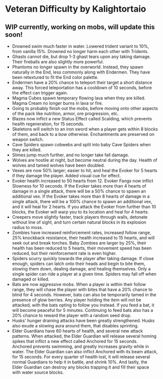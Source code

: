 # Veteran Difficulty by Kalightortaio

## WIP currently, working on mobs, will update this soon!

* Drowned swim much faster in water. Lowered trident variant to 10%, from vanilla 15%. Drowned no longer harm each other with Tridents.
* Ghasts cannot die, but drop 1-3 ghast tears upon any taking damage. Their fireballs are also slightly more powerful.
* Phantoms no longer spawn in the overworld. Instead, they spawn naturally in the End, less commonly along with Endermen. They have been retextured to fit the End color palette.
* Endermen have a 20% chance to teleport their target a short distance away. This forced teleportation has a cooldown of 10 seconds, before the effect can trigger again.
* Magma Cubes spawn temporary flowing lava when they are killed. Magma Cream no longer burns in lava or fire.
* Going to probably finish out the mobs, before moving onto other aspects of the pack like nutrition, armor, ore progression, etc.
* Blazes now inflict a new Status Effect called Scalding, which prevents health regeneration, for 15 seconds.
* Skeletons will switch to an iron sword when a player gets within 8 blocks of them, and back to a bow otherwise. Enchantments are preserved on weapon switch.
* Cave Spiders spawn cobwebs and split into baby Cave Spiders when they are killed.
* Slimes jump much further, and no longer take fall damage.
* Wolves are hostile at night, but become neutral during the day. Health of wolves and tamed wolves have been doubled.
* Vexes are now 50% larger; easier to hit, and heal the Evoker for 5 hearts if they damage the player. Added visual cue for effect.
* Evoker health increased to 50 hearts from 12. Evoker Fangs now inflict Slowness for 10 seconds. If the Evoker takes more than 4 hearts of damage in a single attack, there will be a 50% chance to spawn an additional vex. If the Evoker takes more than 8 hearts of damage in a single attack, there will be a 100% chance to spawn an additional vex, and it will heal for 2 hearts. If you attack the Evoker from further than 10 blocks, the Evoker will warp you to its location and heal for 4 hearts.
* Creepers move slightly faster, track players through walls, detonate without line of sight, and turn certain natural blocks in its explosion radius to moss.
* Zombies have increased reinforcement rates, increased follow range, 25% knockback resistance, their health increased to 15 hearts, and will seek out and break torches. Baby Zombies are larger by 25%, their health has been reduced to 5 hearts, their movement speed has been reduced, but their reinforcement rate is even higher.
* Spiders scurry quickly towards the player after taking damage. If close enough, spiders can latch onto their heads and begin to bite them, slowing them down, dealing damage, and healing themselves. Only a single spider can ride a player at a given time. Spiders may fall off when damaged or killed.
* Bats are now aggressive mobs. When a player is within their follow range, they will chase the player with bites that have a 20% chance to blind for 4 seconds. However, bats can also be temporarily tamed in the presence of glow berries. Any player holding the item will not be attacked, with the bats opting to follow you instead. If you feed a bat, it will become peaceful for 5 minutes. Continuing to feed bats also has a 20% chance to reward the player with a random seed drop.
* Husks' hunger draining attacks have been greatly strengthened. Husks also exude a slowing aura around them, that disables sprinting.
* Elder Guardians have 60 hearts of health, and several new attack patterns. When attacked, the Elder Guardian will release several homing spikes that inflict a new effect called Anchored for 15 seconds. Anchored prevents swimming, and greatly increases gravity while in water. The Elder Guardian can also inflict Anchored with its beam attack, for 15 seconds. For every quarter of health lost, it will release several normal Guardians to help it in battle, and shrink 10%. And lastly, the Elder Guardian can destroy any blocks trapping it and fill their space with water source blocks.
